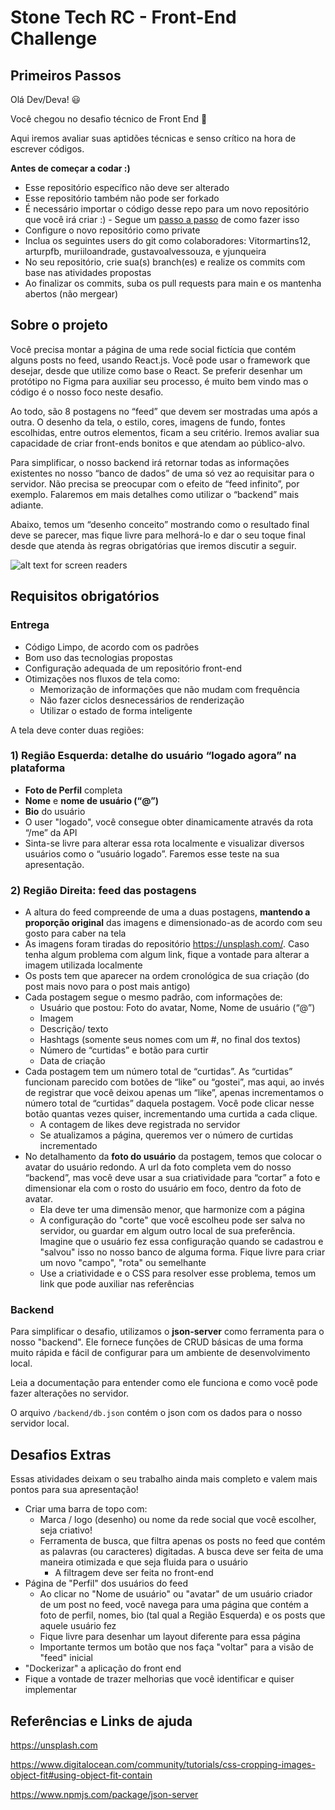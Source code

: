 

# Stone Tech RC - Front-End Challenge


## Primeiros Passos


Olá Dev/Deva! 😃

Você chegou no desafio técnico de Front End 💚

Aqui iremos avaliar suas aptidões técnicas e senso crítico na hora de escrever códigos.

<b>Antes de começar a codar :)</b>

- Esse repositório específico não deve ser alterado
- Esse repositório também não pode ser forkado
- É necessário importar o código desse repo para um novo repositório que você irá criar :) - Segue um [passo a passo](https://docs.github.com/pt/github/importing-your-projects-to-github/importing-source-code-to-github/importing-a-repository-with-github-importer) de como fazer isso
- Configure o novo repositório como private
- Inclua os seguintes users do git como colaboradores: Vitormartins12, arturpfb, muriiloandrade, gustavoalvessouza, e yjunqueira
- No seu repositório, crie sua(s) branch(es) e realize os commits com base nas atividades propostas
- Ao finalizar os commits, suba os pull requests para main e os mantenha abertos (não mergear)


## Sobre o projeto

Você precisa montar a página de uma rede social fictícia que contém alguns posts no feed, usando React.js. Você pode usar o framework que desejar, desde que utilize como base o React. Se preferir desenhar um protótipo no Figma para auxiliar seu processo, é muito bem vindo mas o código é o nosso foco neste desafio.

Ao todo, são 8 postagens no “feed” que devem ser mostradas uma após a outra. O desenho da tela, o estilo, cores, imagens de fundo, fontes escolhidas, entre outros elementos, ficam a seu critério. Iremos avaliar sua capacidade de criar front-ends bonitos e que atendam ao público-alvo.

Para simplificar, o nosso backend irá retornar todas as informações existentes no nosso “banco de dados” de uma só vez ao requisitar para o servidor. Não precisa se preocupar com o efeito de “feed infinito”, por exemplo. Falaremos em mais detalhes como utilizar o “backend” mais adiante.

Abaixo, temos um “desenho conceito” mostrando como o resultado final deve se parecer, mas fique livre para melhorá-lo e dar o seu toque final desde que atenda às regras obrigatórias que iremos discutir a seguir.

![alt text for screen readers](/assets/social_feed_sample.png "Layout sugerido")


## Requisitos obrigatórios


### Entrega

- Código Limpo, de acordo com os padrões
- Bom uso das tecnologias propostas
- Configuração adequada de um repositório front-end
- Otimizações nos fluxos de tela como:
    - Memorização de informações que não mudam com frequência
    - Não fazer ciclos desnecessários de renderização
    - Utilizar o estado de forma inteligente


A tela deve conter duas regiões:

### 1) Região Esquerda: detalhe do usuário “logado agora” na plataforma
- **Foto de Perfil** completa
- **Nome** e **nome de usuário (“@”)**
- **Bio** do usuário
- O user "logado", você consegue obter dinamicamente através da rota “/me” da API
- Sinta-se livre para alterar essa rota localmente e visualizar diversos usuários como o “usuário logado”. Faremos esse teste na sua apresentação.

### 2) Região Direita: feed das postagens
- A altura do feed compreende de uma a duas postagens, **mantendo a proporção original** das imagens e dimensionado-as de acordo com seu gosto  para caber na tela
- As imagens foram tiradas do repositório https://unsplash.com/. Caso tenha algum problema com algum link, fique a vontade para alterar a imagem utilizada localmente
- Os posts tem que aparecer na ordem cronológica de sua criação (do post mais novo para o post mais antigo)
- Cada postagem segue o mesmo padrão, com informações de: 
    - Usuário que postou: Foto do avatar, Nome, Nome de usuário (“@”)
    - Imagem
    - Descrição/ texto
    - Hashtags (somente seus nomes com um #, no final dos textos)
    - Número de “curtidas” e botão para curtir
    - Data de criação
- Cada postagem tem um número total de “curtidas”. As “curtidas” funcionam parecido com botões de “like” ou “gostei”, mas aqui, ao invés de registrar que você deixou apenas um “like”, apenas incrementamos o número total de “curtidas” daquela postagem. Você pode clicar nesse botão quantas vezes quiser, incrementando uma curtida a cada clique.
    - A contagem de likes deve registrada no servidor
    - Se atualizamos a página, queremos ver o número de curtidas incrementado
- No detalhamento da **foto do usuário** da postagem, temos que colocar o avatar do usuário redondo. A url da foto completa vem do nosso “backend”, mas você deve usar a sua criatividade para “cortar” a foto e dimensionar ela com o rosto do usuário em foco, dentro da foto de avatar.
    - Ela deve ter uma dimensão menor, que harmonize com a página
    - A configuração do "corte" que você escolheu pode ser salva no servidor, ou guardar em algum outro local de sua preferência. Imagine que o usuário fez essa configuração quando se cadastrou e "salvou" isso no nosso banco de alguma forma. Fique livre para criar um novo "campo", "rota" ou semelhante
    - Use a criatividade e o CSS para resolver esse problema, temos um link que pode auxiliar nas referências


### Backend

Para simplificar o desafio, utilizamos o **json-server** como ferramenta para o nosso "backend". Ele fornece funções de CRUD básicas de uma forma muito rápida e fácil de configurar para um ambiente de desenvolvimento local. 

Leia a documentação para entender como ele funciona e como você pode fazer alterações no servidor.

O arquivo `/backend/db.json` contém o json com os dados para o nosso servidor local.


## Desafios Extras 

Essas atividades deixam o seu trabalho ainda mais completo e valem mais pontos para sua apresentação!

- Criar uma barra de topo com:
    - Marca / logo (desenho) ou nome da rede social que você escolher, seja criativo!
    - Ferramenta de busca, que filtra apenas os posts no feed que contém as palavras (ou caracteres) digitadas. A busca deve ser feita de uma maneira otimizada e que seja fluida para o usuário
        - A filtragem deve ser feita no front-end 
- Página de "Perfil" dos usuários do feed
    - Ao clicar no "Nome de usuário" ou "avatar" de um usuário criador de um post no feed, você navega para uma página que contém a foto de perfil, nomes, bio (tal qual a Região Esquerda) e os posts que aquele usuário fez
    - Fique livre para desenhar um layout diferente para essa página
    - Importante termos um botão que nos faça "voltar" para a visão de "feed" inicial
- "Dockerizar" a aplicação do front end
- Fique a vontade de trazer melhorias que você identificar e quiser implementar




## Referências e Links de ajuda
https://unsplash.com

https://www.digitalocean.com/community/tutorials/css-cropping-images-object-fit#using-object-fit-contain

https://www.npmjs.com/package/json-server
